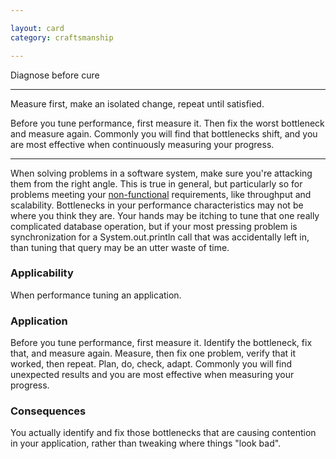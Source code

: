 ```yaml
---

layout: card
category: craftsmanship

---
```


Diagnose before cure

---

Measure first, make an isolated change, repeat until satisfied.

Before you tune performance, first measure it. Then fix the worst bottleneck
and measure again. Commonly you will find that bottlenecks shift, and you are
most effective when continuously measuring your progress.

---

When solving problems in a software system, make sure you're attacking them from the right angle. This is true in general, but particularly so for problems meeting your [non-functional](non-functionals) requirements, like throughput and scalability. Bottlenecks in your performance characteristics may not be where you think they are. Your hands may be itching to tune that one really complicated database operation, but if your most pressing problem is synchronization for a System.out.println call that was accidentally left in, than tuning that query may be an utter waste of time.

### Applicability

When performance tuning an application.

### Application

Before you tune performance, first measure it. Identify the bottleneck, fix that, and measure again. Measure, then fix one problem, verify that it worked, then repeat. Plan, do, check, adapt. Commonly you will find unexpected results and you are most effective when measuring your progress.

### Consequences

You actually identify and fix those bottlenecks that are causing contention in your application, rather than tweaking where things "look bad".


